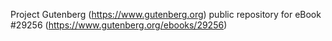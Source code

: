 Project Gutenberg (https://www.gutenberg.org) public repository for eBook #29256 (https://www.gutenberg.org/ebooks/29256)
